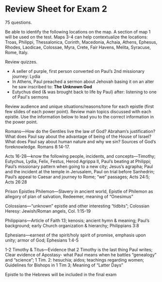 # Review Sheet for Exam 2

75 questions.

Be able to identify the following locations on the map. A section of map 1 will be used on the test. Maps 3-4 can help contextualize the locations: Troas, Philippi, Thessalonica, Corinth, Macedonia, Achaia, Athens, Ephesus, Rhodes, Laodicae, Colossae, Myra, Crete, Fair Havens, Melita, Syracuse, Rome, Italy.

Review quizzes.

- A seller of purple, first person converted on Paul’s 2nd missionary journey: Lydia
- In Athens, Paul preached a sermon about Jehovah basing it on an alter he saw inscribed to: __The Unknown God__
- Eutychus died (& was brought back to life by Paul) after: listening to one of Paul's sermons



Review audience and unique situations/reasons/tone for each epistle (first few slides of each power point). Review main topics discussed with each epistle. Use the information below to lead you to the correct information in the power point.

Romans—How do the Gentiles live the law of God? Abraham’s justification? What does Paul say about the advantage of being of the House of Israel? What does Paul say about human nature and why we sin?  Sources of God’s foreknowledge. Romans 8:14-17.

Acts 16-28—know the following people, incidents, and concepts—Timothy; Eutychus, Lydia, Felix, Festus, Herod Agrippa II, Paul’s beating at Philippi; Paul’s missionary pattern when going to a new city; Jesus’s agrapha; Paul and the incident at the temple in Jerusalem, Paul on trial before Sanhedrin; Paul’s appeal to Caesar and journey to Rome; “we” passages; Acts 24:5; Acts 26:28

Prison Epistles
Philemon—Slavery in ancient world, Epistle of Philemon as allegory of plan of salvation, Redeemer, meaning of “Onesimus” 

Colossians—“unknown” epistle and other interesting “tidbits”; Colossian Heresy: Jewish/Roman angels, Col. 1:15-19 

Philippians—Article of Faith 13; kenosis; ancient hymn & meaning; Paul’s background; early Church organization & hierarchy; Philippians 3:8

Ephesians—earnest of the spirit/holy spirit of promise, emphasis upon unity; armor of God; Ephesians 1:4-5

1-2 Timothy & Titus—Evidence that 2 Timothy is the last thing Paul writes; Clear evidence of Apostasy- what Paul means when he battles “genealogy” and “science”; 1 Tim. 2: hesuchia; aidos; teachings regarding women; Guidelines for Bishops in 1 Tim 3; Meaning of “Latter Days”

Epistle to the Hebrews will be included in the final exam
